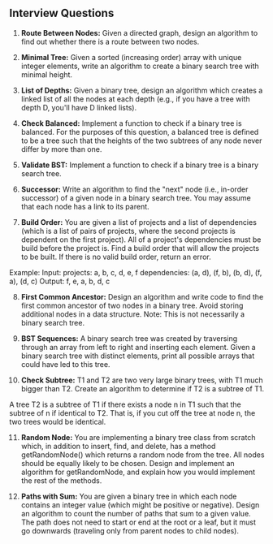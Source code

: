 ## Interview Questions

1. **Route Between Nodes:** Given a directed graph, design an algorithm to find out whether there is a route between two nodes.

2. **Minimal Tree:** Given a sorted (increasing order) array with unique integer elements, write an algorithm to create a binary search tree with minimal height.

3. **List of Depths:** Given a binary tree, design an algorithm which creates a linked list of all the nodes at each depth (e.g., if you have a tree with depth D, you'll have D linked lists).

4. **Check Balanced:** Implement a function to check if a binary tree is balanced. For the purposes of this question, a balanced tree is defined to be a tree such that the heights of the two subtrees of any node never differ by more than one.

5. **Validate BST:** Implement a function to check if a binary tree is a binary search tree.

6. **Successor:** Write an algorithm to find the "next" node (i.e., in-order successor) of a given node in a binary search tree. You may assume that each node has a link to its parent.

7. **Build Order:** You are given a list of projects and a list of dependencies (which is a list of pairs of projects, where the second projects is dependent on the first project). All of a project's dependencies must be build before the project is. Find a build order that will allow the projects to be built. If there is no valid build order, return an error.

Example:
Input:
projects: a, b, c, d, e, f
dependencies: (a, d), (f, b), (b, d), (f, a), (d, c)
Output: f, e, a, b, d, c

8. **First Common Ancestor:** Design an algorithm and write code to find the first common ancestor of two nodes in a binary tree. Avoid storing additional nodes in a data structure. Note: This is not necessarily a binary search tree.

9. **BST Sequences:** A binary search tree was created by traversing through an array from left to right and inserting each element. Given a binary search tree with distinct elements, print all possible arrays that could have led to this tree.

10. **Check Subtree:** T1 and T2 are two very large binary trees, with T1 much bigger than T2. Create an algorithm to determine if T2 is a subtree of T1.

A tree T2 is a subtree of T1 if there exists a node n in T1 such that the subtree of n if identical to T2. That is, if you cut off the tree at node n, the two trees would be identical.

11. **Random Node:** You are implementing a binary tree class from scratch which, in addition to insert, find, and delete, has a method getRandomNode() which returns a random node from the tree. All nodes should be equally likely to be chosen. Design and implement an algorithm for getRandomNode, and explain how you would implement the rest of the methods.

12. **Paths with Sum:** You are given a binary tree in which each node contains an integer value (which might be positive or negative). Design an algorithm to count the number of paths that sum to a given value. The path does not need to start or end at the root or a leaf, but it must go downwards (traveling only from parent nodes to child nodes).
